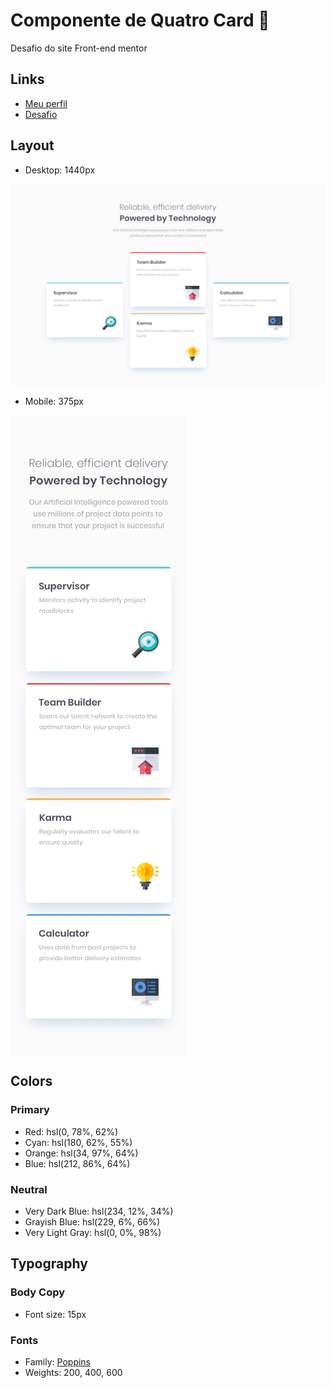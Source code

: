 # Componente de Quatro Card :card_index:

Desafio do site Front-end mentor

## Links

- [Meu perfil](https://github.com/EriickW)
- [Desafio](https://www.frontendmentor.io/challenges/four-card-feature-section-weK1eFYK)

## Layout

- Desktop: 1440px

<img src="screenshot/desktop-design.jpg">



- Mobile: 375px

<img align="center" src="screenshot/mobile-design.jpg">

## Colors

### Primary

- Red: hsl(0, 78%, 62%)
- Cyan: hsl(180, 62%, 55%)
- Orange: hsl(34, 97%, 64%)
- Blue: hsl(212, 86%, 64%)

### Neutral

- Very Dark Blue: hsl(234, 12%, 34%)
- Grayish Blue: hsl(229, 6%, 66%)
- Very Light Gray: hsl(0, 0%, 98%)

## Typography

### Body Copy

- Font size: 15px

### Fonts

- Family: [Poppins](https://fonts.google.com/specimen/Poppins)
- Weights: 200, 400, 600